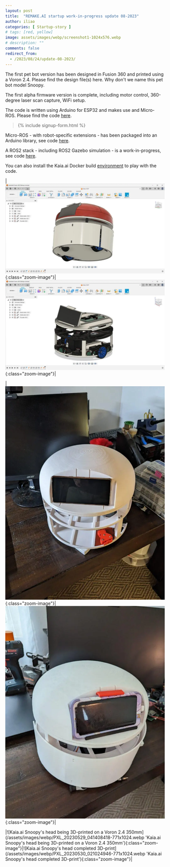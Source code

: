 ```yaml
---
layout: post
title:  "REMAKE.AI startup work-in-progress update 08-2023"
author: iliao
categories: [ Startup-story ]
# tags: [red, yellow]
image: assets/images/webp/screenshot1-1024x576.webp
# description: ""
comments: false
redirect_from:
  - /2023/08/24/update-08-2023/
---
```

The first pet bot version has been designed in Fusion 360 and printed using a Voron 2.4. Please find the design file(s) here. Why don't we name this pet bot model Snoopy.

The first alpha firmware version is complete, including motor control, 360-degree laser scan capture, WiFi setup.

The code is written using Arduino for ESP32 and makes use and Micro-ROS. Please find the code [here](https://github.com/makerspet/kaiaai_snoopy/tree/main/firmware).

<blockquote>{% include signup-form.html %}</blockquote>

Micro-ROS - with robot-specific extensions - has been packaged into an Arduino library, see code [here](https://github.com/kaiaai/micro_ros_arduino_kaia).

A ROS2 stack - including ROS2 Gazebo simulation - is a work-in-progress, see code [here](https://github.com/kaiaai/kaia).

You can also install the Kaia.ai Docker build [environment](https://hub.docker.com/u/kaiaai) to play with the code.

|![Kaia.ai Snoopy robot in Fusion 360](/assets/images/webp/screenshot2-1024x576.webp 'Kaia.ai Snoopy robot in Fusion 360'){:class="zoom-image"}|![Kaia.ai Snoopy robot in Fusion 360 - bottom view](/assets/images/webp/screenshot3-1024x576.webp 'Kaia.ai Snoopy robot in Fusion 360 - bottom view'){:class="zoom-image"}|

|![Kaia.ai Snoopy 3D-printed and assembled without bumpers](/assets/images/webp/PXL_20230530_031143988-768x1024.webp 'Kaia.ai Snoopy 3D-printed and assembled without bumpers'){:class="zoom-image"}|![Kaia.ai Snoopy 3D-printed and assembled with bumpers](/assets/images/webp/PXL_20230609_174802983-771x1024.webp 'Kaia.ai Snoopy 3D-printed and assembled with bumpers'){:class="zoom-image"}|

|![Kaia.ai Snoopy's head being 3D-printed on a Voron 2.4 350mm](/assets/images/webp/PXL_20230529_041408418-771x1024.webp 'Kaia.ai Snoopy's head being 3D-printed on a Voron 2.4 350mm'){:class="zoom-image"}|![Kaia.ai Snoopy's head completed 3D-print](/assets/images/webp/PXL_20230530_021024946-771x1024.webp 'Kaia.ai Snoopy's head completed 3D-print'){:class="zoom-image"}|
